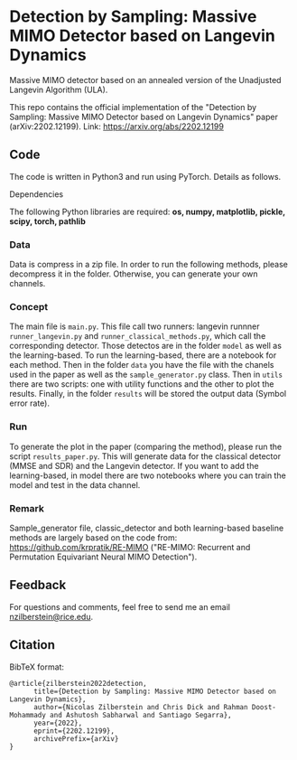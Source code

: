 # Detection by Sampling: Massive MIMO Detector based on Langevin Dynamics

Massive MIMO detector based on an annealed version of the Unadjusted Langevin Algorithm (ULA).

This repo contains the official implementation of the "Detection by Sampling: Massive MIMO Detector based on Langevin Dynamics" paper (arXiv:2202.12199). Link: https://arxiv.org/abs/2202.12199

## Code

The code is written in Python3 and run using PyTorch. Details as follows.

Dependencies

The following Python libraries are required: <strong>os, numpy, matplotlib, pickle, scipy, torch, pathlib</strong>

### Data

Data is compress in a zip file. In order to run the following methods, please decompress it in the folder. Otherwise, you can generate your own channels. 

### Concept

The main file is ```main.py```. This file call two runners: langevin runnner ```runner_langevin.py``` and ```runner_classical_methods.py```, which call the corresponding detector. Those detectos are in the folder ```model``` as well as the learning-based. To run the learning-based, there are a notebook for each method. Then in the folder ```data``` you have the file with the chanels used in the paper as well as the ```sample_generator.py``` class. Then in ```utils``` there are two scripts: one with utility functions and the other to plot the results. Finally, in the folder ```results``` will be stored the output data (Symbol error rate).

### Run

To generate the plot in the paper (comparing the method), please run the script ```results_paper.py```. This will generate data for the classical detector (MMSE and SDR) and the Langevin detector. If you want to add the learning-based, in model there are two notebooks where you can train the model and test in the data channel.


### Remark

Sample_generator file, classic_detector and both learning-based baseline methods are largely based on the code from: https://github.com/krpratik/RE-MIMO ("RE-MIMO: Recurrent and Permutation Equivariant Neural MIMO Detection").

## Feedback

For questions and comments, feel free to send me an email nzilberstein@rice.edu.

## Citation

BibTeX format:

```
@article{zilberstein2022detection,
      title={Detection by Sampling: Massive MIMO Detector based on Langevin Dynamics}, 
      author={Nicolas Zilberstein and Chris Dick and Rahman Doost-Mohammady and Ashutosh Sabharwal and Santiago Segarra},
      year={2022},
      eprint={2202.12199},
      archivePrefix={arXiv}
}
```

